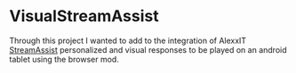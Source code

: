 # VisualStreamAssist
Through this project I wanted to add to the integration of AlexxIT [StreamAssist](https://github.com/AlexxIT/StreamAssist) personalized and visual responses to be played on an android tablet using the browser mod.
